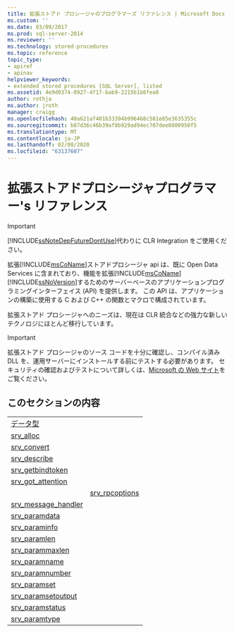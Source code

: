 ```yaml
---
title: 拡張ストアド プロシージャのプログラマーズ リファレンス | Microsoft Docs
ms.custom: ''
ms.date: 03/09/2017
ms.prod: sql-server-2014
ms.reviewer: ''
ms.technology: stored-procedures
ms.topic: reference
topic_type:
- apiref
- apinav
helpviewer_keywords:
- extended stored procedures [SQL Server], listed
ms.assetid: 4e9d0374-0927-4f17-bab9-2215b1b8fea8
author: rothja
ms.author: jroth
manager: craigg
ms.openlocfilehash: 40a621af401b33394b996468c581e85e3635355c
ms.sourcegitcommit: b87d36c46b39af8b929ad94ec707dee8800950f5
ms.translationtype: MT
ms.contentlocale: ja-JP
ms.lasthandoff: 02/08/2020
ms.locfileid: "63137607"
---
```

# <a name="extended-stored-procedures-programmer39s-reference"></a>拡張ストアドプロシージャプログラマー&#39;s リファレンス
    
> [!IMPORTANT]  
>  
  [!INCLUDE[ssNoteDepFutureDontUse](../../includes/ssnotedepfuturedontuse-md.md)]代わりに CLR Integration をご使用ください。  
  
 拡張[!INCLUDE[msCoName](../../includes/msconame-md.md)]ストアドプロシージャ api は、既に Open Data Services に含まれており、機能を拡張[!INCLUDE[msCoName](../../includes/msconame-md.md)] [!INCLUDE[ssNoVersion](../../includes/ssnoversion-md.md)]するためのサーバーベースのアプリケーションプログラミングインターフェイス (API) を提供します。 この API は、アプリケーションの構築に使用する C および C++ の関数とマクロで構成されています。  
  
 拡張ストアド プロシージャへのニーズは、現在は CLR 統合などの強力な新しいテクノロジにほとんど移行しています。  
  
> [!IMPORTANT]  
>  拡張ストアド プロシージャのソース コードを十分に確認し、コンパイル済み DLL を、運用サーバーにインストールする前にテストする必要があります。 セキュリティの確認およびテストについて詳しくは、[Microsoft の Web サイト](https://go.microsoft.com/fwlink/?LinkID=54761&amp;clcid=0x409https://msdn.microsoft.com/security/)をご覧ください。  
  
## <a name="in-this-section"></a>このセクションの内容  
  
|||  
|-|-|  
|[データ型](srv-pfield-extended-stored-procedure-api.md)|  
|[srv_alloc](srv-alloc-extended-stored-procedure-api.md)||  
|[srv_convert](srv-pfieldex-extended-stored-procedure-api.md)|  
|[srv_describe](srv-rpcdb-extended-stored-procedure-api.md)|  
|[srv_getbindtoken](srv-rpcname-extended-stored-procedure-api.md)|  
|[srv_got_attention](srv-rpcnumber-extended-stored-procedure-api.md)|  
||[srv_rpcoptions](srv-rpcoptions-extended-stored-procedure-api.md)|  
|[srv_message_handler](srv-rpcowner-extended-stored-procedure-api.md)|  
|[srv_paramdata](srv-rpcparams-extended-stored-procedure-api.md)|  
|[srv_paraminfo](srv-senddone-extended-stored-procedure-api.md)|  
|[srv_paramlen](srv-sendmsg-extended-stored-procedure-api.md)|  
|[srv_parammaxlen](srv-sendrow-extended-stored-procedure-api.md)|  
|[srv_paramname](srv-setcoldata-extended-stored-procedure-api.md)|  
|[srv_paramnumber](srv-setcollen-extended-stored-procedure-api.md)|  
|[srv_paramset](srv-setutype-extended-stored-procedure-api.md)|  
|[srv_paramsetoutput](srv-willconvert-extended-stored-procedure-api.md)|  
|[srv_paramstatus](srv-wsendmsg-extended-stored-procedure-api.md)|  
|[srv_paramtype](srv-paramtype-extended-stored-procedure-api.md)||  
  
  

